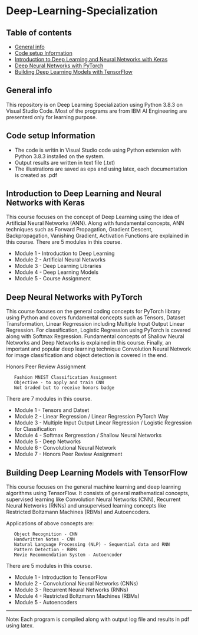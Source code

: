 # Deep-Learning-Specialization

## Table of contents
* [General info](#general-info)
* [Code setup Information](#code-setup-information)
* [Introduction to Deep Learning and Neural Networks with Keras](#introduction-to-deep-learning-and-neural-networks-with-keras)
* [Deep Neural Networks with PyTorch](deep-neural-networks-with-pyTorch)
* [Building Deep Learning Models with TensorFlow](#building-deep-learning-models-with-tensorflow)

## General info
This repository is on Deep Learning Specialization using Python 3.8.3 on Visual Studio Code. Most of the programs are from IBM AI Engineering are presenterd only for learning purpose.

## Code setup Information

* The code is writin in Visual Studio code using Python extension with Python 3.8.3 installed on the system. 
* Output results are written in text file (.txt)
* The illustrations are saved as eps and using latex, each documentation is created as .pdf

## Introduction to Deep Learning and Neural Networks with Keras

This course focuses on the concept of Deep Learning using the idea of Artificial Neural Networks (ANN). Along with fundamental concepts, ANN techniques such as Forward Propagation, 
Gradient Descent, Backpropagation, Vanishing Gradient, Activation Functions are explained in this course. There are 5 modules in this course.

* Module 1 - Introduction to Deep Learning
* Module 2 - Artificial Neural Networks
* Module 3 - Deep Learning Libraries
* Module 4 - Deep Learning Models
* Module 5 - Course Assignment

## Deep Neural Networks with PyTorch

This course focuses on the general coding concepts for PyTorch library using Python and covers fundamental concepts such as Tensors, Dataset Transformation, Linear Regrression including Multiple Input Output Linear Regression. For classification, Logistic Regression using PyTorch is covered along with Softmax Regression. Fundamental concepts of Shallow Neural Networks and Deep Networks is explained in this course. Finally, an important and popular deep learning technique Convolution Neural Network for image classification and object detection is covered in the end. 

Honors Peer Review Assignment
```
   Fashion MNIST Classification Assignment
   Objective - to apply and train CNN
   Not Graded but to receive honors badge
```
There are 7 modules in this course.

* Module 1 - Tensors and Datset
* Module 2 - Linear Regression / Linear Regression PyTorch Way
* Module 3 - Multiple Input Output Linear Regression / Logistic Regression for Classification
* Module 4 - Softmax Rergresstion / Shallow Neural Networks
* Module 5 - Deep Networks 
* Module 6 - Convolutional Neural Network
* Module 7 - Honors Peer Review Assignment 

## Building Deep Learning Models with TensorFlow

This course focuses on the general machine learning and deep learning algorithms using TensorFlow. It consists of general mathematical concepts, supervised learning like Convolution Neural Networks (CNN), Recurrent Neural Networks (RNNs) and unsupervised learning concepts like Restricted Boltzmann Machines (RBMs) and Autoencoders.

Applications of above concepts are:
```
   Object Recognition - CNN
   Handwritten Notes - CNN
   Natural Language Processing (NLP) - Sequential data and RNN
   Pattern Detection - RBMs
   Movie Recommendation System - Autoencoder
```
There are 5 modules in this course.

* Module 1 - Introduction to TensorFlow
* Module 2 - Convolutional Neural Networks (CNNs)
* Module 3 - Recurrent Neural Networks (RNNs)
* Module 4 - Restricted Boltzmann Machines (RBMs)
* Module 5 - Autoencoders

------------------------------------------------------------------------------------------------
Note: Each program is compiled along with output log file and results in pdf using latex.

